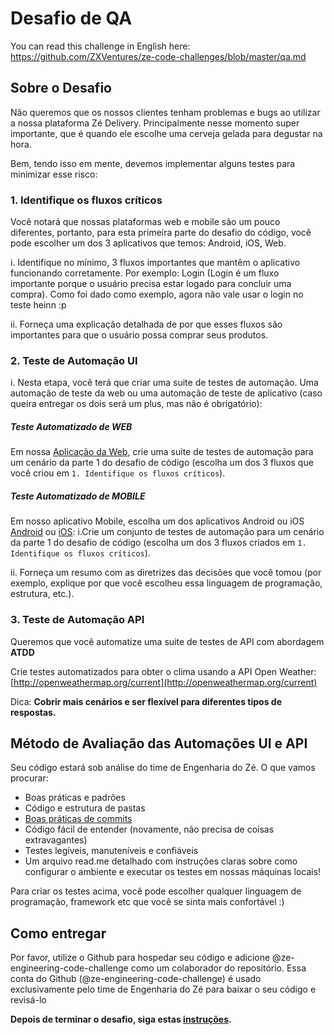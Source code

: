 # Desafio de QA

You can read this challenge in English here: https://github.com/ZXVentures/ze-code-challenges/blob/master/qa.md 

## Sobre o Desafio


Não queremos que os nossos clientes tenham problemas e bugs ao utilizar a nossa plataforma Zé Delivery. Principalmente nesse momento super importante, que é quando ele escolhe uma cerveja gelada para degustar na hora.
 
Bem, tendo isso em mente, devemos implementar alguns testes para minimizar esse risco:


### 1. Identifique os fluxos críticos

Você notará que nossas plataformas web e mobile são um pouco diferentes, portanto, para esta primeira parte do desafio do código, você pode escolher um dos 3 aplicativos que temos: Android, iOS, Web.
 
i. Identifique no mínimo, 3 fluxos importantes que mantêm o aplicativo funcionando corretamente. Por exemplo: Login (Login é um fluxo importante porque o usuário precisa estar logado para concluir uma compra). Como foi dado como exemplo, agora não vale usar o login no teste heinn :p
 
ii. Forneça uma explicação detalhada de por que esses fluxos são importantes para que o usuário possa comprar seus produtos.


### 2. Teste de Automação UI

i. Nesta etapa, você terá que criar uma suite de testes de automação. Uma automação de teste da web ou uma automação de teste de aplicativo (caso queira entregar os dois será um plus, mas não é obrigatório):
##### Teste Automatizado de WEB
Em nossa [Aplicação da Web](https://www.ze.delivery/), crie uma suite de testes de automação para um cenário da parte 1 do desafio de código (escolha um dos 3 fluxos que você criou em `1. Identifique os fluxos críticos`).

##### Teste Automatizado de MOBILE
Em nosso aplicativo Mobile, escolha um dos aplicativos Android ou iOS [Android](https://play.google.com/store/apps/details?id=com.cerveceriamodelo.modelonow&hl=pt_BR) ou [iOS](https://apps.apple.com/br/app/z%C3%A9-delivery/id1070070438):
i.Crie um conjunto de testes de automação para um cenário da parte 1 do desafio de código (escolha um dos 3 fluxos criados em `1. Identifique os fluxos críticos`).
 
ii. Forneça um resumo com as diretrizes das decisões que você tomou (por exemplo, explique por que você escolheu essa linguagem de programação, estrutura, etc.).


### 3. Teste de Automação API

Queremos que você automatize uma suite de testes de API com abordagem **ATDD**

Crie testes automatizados para obter o clima usando a API Open Weather: 
[http://openweathermap.org/current](http://openweathermap.org/current)

Dica:
**Cobrir mais cenários e ser flexível para diferentes tipos de respostas.** 

## Método de Avaliação das Automações UI e API

Seu código estará sob análise do time de Engenharia do Zé. O que vamos procurar:
- Boas práticas e padrões
- Código e estrutura de pastas
- [Boas práticas de commits](https://chris.beams.io/posts/git-commit/)
- Código fácil de entender (novamente, não precisa de coisas extravagantes)
- Testes legíveis, manuteníveis e confiáveis 
- Um arquivo read.me detalhado com instruções claras sobre como configurar o ambiente e executar os testes em nossas máquinas locais!
 
Para criar os testes acima, você pode escolher qualquer linguagem de programação, framework etc que você se sinta mais confortável :)


## Como entregar

Por favor, utilize o Github para hospedar seu código e adicione @ze-engineering-code-challenge como um colaborador do repositório. Essa conta do Github (@ze-engineering-code-challenge) é usado exclusivamente pelo time de Engenharia do Zé para baixar o seu código e revisá-lo

**Depois de terminar o desafio, siga estas [instruções](https://github.com/ZXVentures/ze-code-challenges#how-to-deliver).**